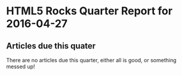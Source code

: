 HTML5 Rocks Quarter Report for 2016-04-27
=========================================

Articles due this quater
------------------------

There are no articles due this quarter, either all is good, or something messed up!

